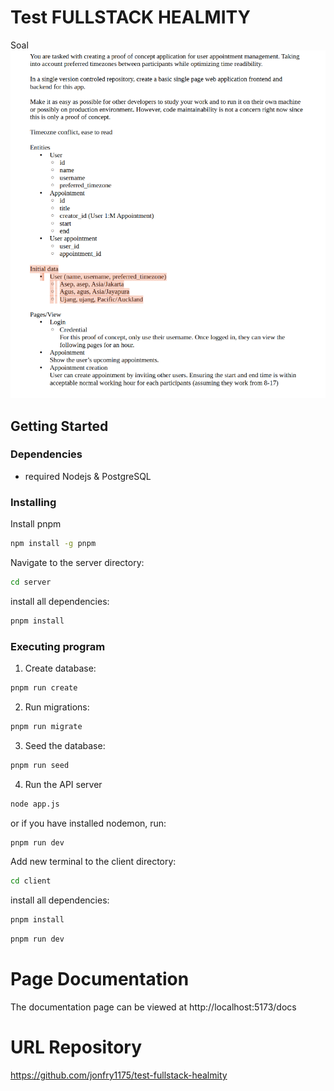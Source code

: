 # Test FULLSTACK HEALMITY

Soal
![Gambar Soal](test.png)

## Getting Started

### Dependencies

- required Nodejs & PostgreSQL

### Installing

Install pnpm

```bash
npm install -g pnpm
```

Navigate to the server directory:

```bash
cd server
```

install all dependencies:

```bash
pnpm install
```

### Executing program

1. Create database:

```bash
pnpm run create
```

2. Run migrations:

```bash
pnpm run migrate
```

3. Seed the database:

```bash
pnpm run seed
```

4. Run the API server

```bash
node app.js
```

or if you have installed nodemon, run:

```bash
pnpm run dev
```

Add new terminal to the client directory:

```bash
cd client
```

install all dependencies:

```bash
pnpm install
```

```bash
pnpm run dev
```

# Page Documentation

The documentation page can be viewed at http://localhost:5173/docs

# URL Repository
https://github.com/jonfry1175/test-fullstack-healmity
